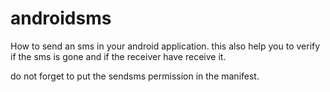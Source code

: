 # androidsms
How to send an sms in your android application. this also help you to verify if the sms is gone and if the receiver have receive it.

do not forget to put the sendsms permission in the manifest.
